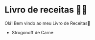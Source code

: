 # Livro de receitas :man_cook:

Olá! Bem vindo ao meu Livro de Receitas:wave:

* Strogonoff de Carne
